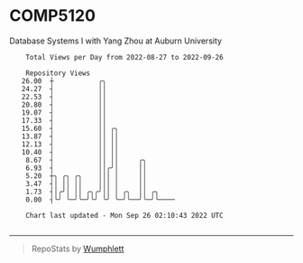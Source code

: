 # COMP5120
Database Systems I with Yang Zhou at Auburn University

```
    Total Views per Day from 2022-08-27 to 2022-09-26

    Repository Views
   26.00  ┼           ╭╮
   24.27  ┤           ││
   22.53  ┤           ││
   20.80  ┤           ││
   19.07  ┤           ││
   17.33  ┤           ││
   15.60  ┤           ││ ╭╮
   13.87  ┤           ││ ││
   12.13  ┤           ││ ││
   10.40  ┤           ││ ││
    8.67  ┤           ││ ││     ╭╮
    6.93  ┤           ││╭╯│     ││
    5.20  ┼╮ ╭╮ ╭╮    │││ │     ││
    3.47  ┤│ ││ ││    │││ │     ││
    1.73  ┤│╭╯│ ││ ╭╮╭╯││ │ ╭╮  ││ ╭╮
    0.00  ┤╰╯ ╰─╯╰─╯╰╯ ╰╯ ╰─╯╰──╯╰─╯╰────

    Chart last updated - Mon Sep 26 02:10:43 2022 UTC
    
```

---

> RepoStats by [Wumphlett](https://github.com/Wumphlett)
